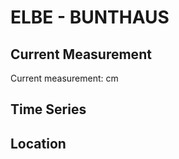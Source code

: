 # ELBE - BUNTHAUS

## Current Measurement

Current measurement: <Value topic="rivers/pegel-online/ELBE/BUNTHAUS/measurementValue"/> cm

## Time Series

<TimeSeries topic="rivers/pegel-online/ELBE/BUNTHAUS/measurementValue" period="week" />

## Location

<WorldMap>
  <Marker lat="53.46141377244459" lon="10.064017807378915" labelTopic="rivers/pegel-online/ELBE/BUNTHAUS" />
</WorldMap>
